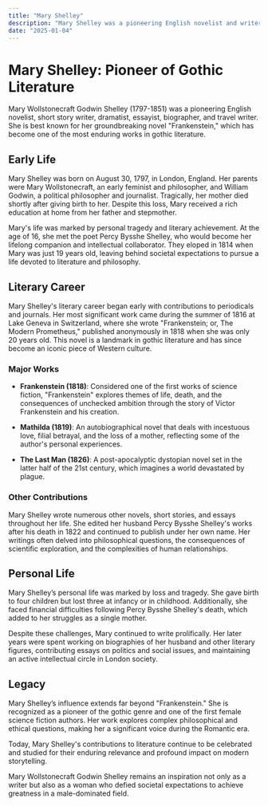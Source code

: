 ```yaml
---
title: "Mary Shelley"
description: "Mary Shelley was a pioneering English novelist and writer best known for her gothic masterpiece 'Frankenstein' that she published at the age of 20."
date: "2025-01-04"
--- 
```


# Mary Shelley: Pioneer of Gothic Literature

Mary Wollstonecraft Godwin Shelley (1797-1851) was a pioneering English novelist, short story writer, dramatist, essayist, biographer, and travel writer. She is best known for her groundbreaking novel "Frankenstein," which has become one of the most enduring works in gothic literature.

## Early Life

Mary Shelley was born on August 30, 1797, in London, England. Her parents were Mary Wollstonecraft, an early feminist and philosopher, and William Godwin, a political philosopher and journalist. Tragically, her mother died shortly after giving birth to her. Despite this loss, Mary received a rich education at home from her father and stepmother.

Mary's life was marked by personal tragedy and literary achievement. At the age of 16, she met the poet Percy Bysshe Shelley, who would become her lifelong companion and intellectual collaborator. They eloped in 1814 when Mary was just 19 years old, leaving behind societal expectations to pursue a life devoted to literature and philosophy.

## Literary Career

Mary Shelley's literary career began early with contributions to periodicals and journals. Her most significant work came during the summer of 1816 at Lake Geneva in Switzerland, where she wrote "Frankenstein; or, The Modern Prometheus," published anonymously in 1818 when she was only 20 years old. This novel is a landmark in gothic literature and has since become an iconic piece of Western culture.

### Major Works

- **Frankenstein (1818)**: Considered one of the first works of science fiction, "Frankenstein" explores themes of life, death, and the consequences of unchecked ambition through the story of Victor Frankenstein and his creation.
  
- **Mathilda (1819)**: An autobiographical novel that deals with incestuous love, filial betrayal, and the loss of a mother, reflecting some of the author's personal experiences.

- **The Last Man (1826)**: A post-apocalyptic dystopian novel set in the latter half of the 21st century, which imagines a world devastated by plague.

### Other Contributions

Mary Shelley wrote numerous other novels, short stories, and essays throughout her life. She edited her husband Percy Bysshe Shelley's works after his death in 1822 and continued to publish under her own name. Her writings often delved into philosophical questions, the consequences of scientific exploration, and the complexities of human relationships.

## Personal Life

Mary Shelley’s personal life was marked by loss and tragedy. She gave birth to four children but lost three at infancy or in childhood. Additionally, she faced financial difficulties following Percy Bysshe Shelley's death, which added to her struggles as a single mother.

Despite these challenges, Mary continued to write prolifically. Her later years were spent working on biographies of her husband and other literary figures, contributing essays on politics and social issues, and maintaining an active intellectual circle in London society.

## Legacy

Mary Shelley’s influence extends far beyond "Frankenstein." She is recognized as a pioneer of the gothic genre and one of the first female science fiction authors. Her work explores complex philosophical and ethical questions, making her a significant voice during the Romantic era.

Today, Mary Shelley's contributions to literature continue to be celebrated and studied for their enduring relevance and profound impact on modern storytelling.

Mary Wollstonecraft Godwin Shelley remains an inspiration not only as a writer but also as a woman who defied societal expectations to achieve greatness in a male-dominated field.
